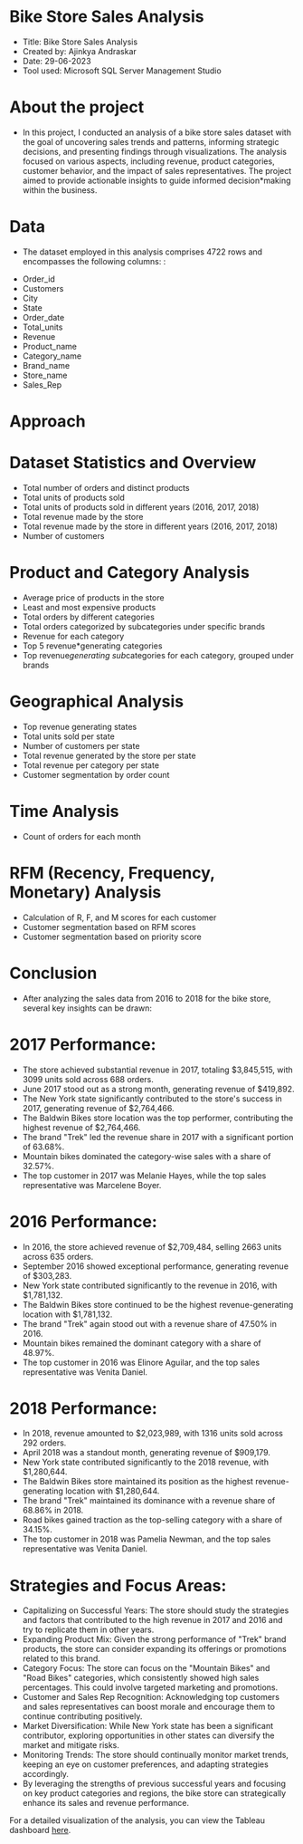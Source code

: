 # Bike Store Sales Analysis

* Title: Bike Store Sales Analysis
* Created by: Ajinkya Andraskar
* Date: 29-06-2023
* Tool used: Microsoft SQL Server Management Studio

# About the project
* In this project, I conducted an analysis of a bike store sales dataset with the goal of uncovering sales trends and patterns, informing strategic decisions, and presenting findings through visualizations. The analysis focused on various aspects, including revenue, product categories, customer behavior, and the impact of sales representatives. The project aimed to provide actionable insights to guide informed decision*making within the business.

# Data
- The dataset employed in this analysis comprises 4722 rows and encompasses the following columns: :

* Order_id
* Customers
* City
* State
* Order_date
* Total_units
* Revenue
* Product_name
* Category_name
* Brand_name
* Store_name
* Sales_Rep


# Approach

# Dataset Statistics and Overview

* Total number of orders and distinct products
* Total units of products sold
* Total units of products sold in different years (2016, 2017, 2018)
* Total revenue made by the store
* Total revenue made by the store in different years (2016, 2017, 2018)
* Number of customers

# Product and Category Analysis

* Average price of products in the store
* Least and most expensive products
* Total orders by different categories
* Total orders categorized by subcategories under specific brands
* Revenue for each category
* Top 5 revenue*generating categories
* Top revenue*generating sub*categories for each category, grouped under brands

# Geographical Analysis

* Top revenue generating states
* Total units sold per state
* Number of customers per state
* Total revenue generated by the store per state
* Total revenue per category per state
* Customer segmentation by order count

# Time Analysis

* Count of orders for each month

# RFM (Recency, Frequency, Monetary) Analysis

* Calculation of R, F, and M scores for each customer
* Customer segmentation based on RFM scores
* Customer segmentation based on priority score

# Conclusion

- After analyzing the sales data from 2016 to 2018 for the bike store, several key insights can be drawn:

# 2017 Performance:

* The store achieved substantial revenue in 2017, totaling $3,845,515, with 3099 units sold across 688 orders.
* June 2017 stood out as a strong month, generating revenue of $419,892.
* The New York state significantly contributed to the store's success in 2017, generating revenue of $2,764,466.
* The Baldwin Bikes store location was the top performer, contributing the highest revenue of $2,764,466.
* The brand "Trek" led the revenue share in 2017 with a significant portion of 63.68%.
* Mountain bikes dominated the category-wise sales with a share of 32.57%.
* The top customer in 2017 was Melanie Hayes, while the top sales representative was Marcelene Boyer.

# 2016 Performance:

* In 2016, the store achieved revenue of $2,709,484, selling 2663 units across 635 orders.
* September 2016 showed exceptional performance, generating revenue of $303,283.
* New York state contributed significantly to the revenue in 2016, with $1,781,132.
* The Baldwin Bikes store continued to be the highest revenue-generating location with $1,781,132.
* The brand "Trek" again stood out with a revenue share of 47.50% in 2016.
* Mountain bikes remained the dominant category with a share of 48.97%.
* The top customer in 2016 was Elinore Aguilar, and the top sales representative was Venita Daniel.

# 2018 Performance:

* In 2018, revenue amounted to $2,023,989, with 1316 units sold across 292 orders.
* April 2018 was a standout month, generating revenue of $909,179.
* New York state contributed significantly to the 2018 revenue, with $1,280,644.
* The Baldwin Bikes store maintained its position as the highest revenue-generating location with $1,280,644.
* The brand "Trek" maintained its dominance with a revenue share of 68.86% in 2018.
* Road bikes gained traction as the top-selling category with a share of 34.15%.
* The top customer in 2018 was Pamelia Newman, and the top sales representative was Venita Daniel.

# Strategies and Focus Areas:

* Capitalizing on Successful Years: The store should study the strategies and factors that contributed to the high revenue in 2017 and 2016 and try to replicate them in other years.
* Expanding Product Mix: Given the strong performance of "Trek" brand products, the store can consider expanding its offerings or promotions related to this brand.
* Category Focus: The store can focus on the "Mountain Bikes" and "Road Bikes" categories, which consistently showed high sales percentages. This could involve targeted marketing and promotions.
* Customer and Sales Rep Recognition: Acknowledging top customers and sales representatives can boost morale and encourage them to continue contributing positively.
* Market Diversification: While New York state has been a significant contributor, exploring opportunities in other states can diversify the market and mitigate risks.
* Monitoring Trends: The store should continually monitor market trends, keeping an eye on customer preferences, and adapting strategies accordingly.
* By leveraging the strengths of previous successful years and focusing on key product categories and regions, the bike store can strategically enhance its sales and revenue performance.

For a detailed visualization of the analysis, you can view the Tableau dashboard [here]([URL_TO_YOUR_TABLEAU_DASHBOARD](https://public.tableau.com/app/profile/ajinkya.andraskar/viz/BikeStoreSalesDashboard_16914838432060/Dashboard1?publish=yes)https://public.tableau.com/app/profile/ajinkya.andraskar/viz/BikeStoreSalesDashboard_16914838432060/Dashboard1?publish=yes).


